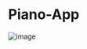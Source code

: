 # Piano-App
![image](https://user-images.githubusercontent.com/109073405/178318305-a1d39cf4-010e-4dc7-84d3-1bdd38050aae.png)
